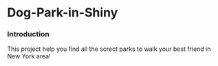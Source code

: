 # Dog-Park-in-Shiny

### Introduction
This project help you find all the screct parks to walk your best friend in New York area!
